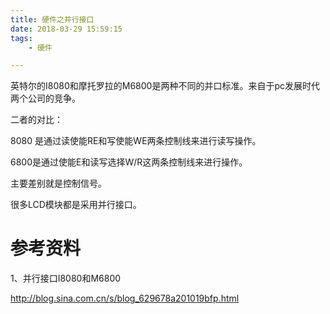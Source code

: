 ```yaml
---
title: 硬件之并行接口
date: 2018-03-29 15:59:15
tags:
	- 硬件

---
```




英特尔的I8080和摩托罗拉的M6800是两种不同的并口标准。来自于pc发展时代两个公司的竞争。

二者的对比：

8080 是通过读使能RE和写使能WE两条控制线来进行读写操作。

6800是通过使能E和读写选择W/R这两条控制线来进行操作。

主要差别就是控制信号。



很多LCD模块都是采用并行接口。



# 参考资料

1、并行接口I8080和M6800

http://blog.sina.com.cn/s/blog_629678a201019bfp.html